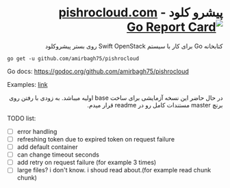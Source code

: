 <div dir='rtl'>

# پیشرو کلود - [pishrocloud.com](https://pishrocloud.com/) [![Go Report Card](https://goreportcard.com/badge/github.com/amirbagh75/pishrocloud)](https://goreportcard.com/report/github.com/amirbagh75/pishrocloud)
کتابخانه Go برای کار با سیستم Swift OpenStack روی بستر پیشروکلود

</div>

`go get -u github.com/amirbagh75/pishrocloud`

Go docs: https://godoc.org/github.com/amirbagh75/pishrocloud

Examples: [link](https://github.com/amirbagh75/pishrocloud/blob/create-base/examples/main.go)

<div dir='rtl'>
  
در حال حاضر این نسخه آزمایشی برای ساخت base اولیه میباشد. به زودی با رفتن روی برنچ master مستندات کامل رو در readme قرار میدم.

</div>

TODO list:

- [ ] error handling
- [ ] refreshing token due to expired token on request failure
- [ ] add default container
- [ ] can change timeout seconds
- [ ] add retry on request failure (for example 3 times)
- [ ] large files? i don't know. i shoud read about.(for example read chunk chunk)
